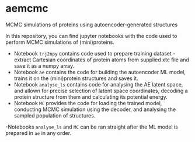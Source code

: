# aemcmc
MCMC simulations of proteins using autoencoder-generated structures

In this repository, you can find jupyter notebooks with the code used to perform MCMC simulations of (mini)proteins. 

- Notebook `trj2npy` contains code used to prepare training dataset - extract Cartesian coordinates of protein atoms from supplied 
xtc file and save it as a numpy array. 
- Notebook `ae` contains the code for building the autoencoder ML model, trains it on the (mini)protein structures and 
saves it. 
- Notebook `analyse_ls` contains code for analysing the AE latent space, and allown for precise selection of latent space coordinates, 
decoding a protein structure from them and calculating its potential energy. 
- Notebook `MC` provides the code for loading the trained model, conducting MCMC simulation using the decoder, and analysing the sampled 
population of structures.

-Notebooks `analyse_ls` and `MC` can be ran straight after the ML model is prepared in `ae` in any order.
